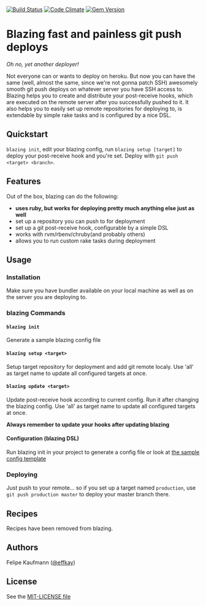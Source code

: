 [![Build Status](https://secure.travis-ci.org/effkay/blazing.png?branch=master)](http://travis-ci.org/effkay/blazing)
[![Code Climate](https://codeclimate.com/github/effkay/blazing.png)](https://codeclimate.com/github/effkay/blazing)
[![Gem Version](https://badge.fury.io/rb/blazing.png)](http://badge.fury.io/rb/blazing)

Blazing fast and painless git push deploys
==========================================

*Oh no, yet another deployer!*

Not everyone can or wants to deploy on heroku. But now you can have the same (well, almost the same, since we're not gonna patch SSH) awesomely smooth git push deploys on whatever server you have SSH access to. Blazing helps you to create and distribute your post-receive hooks, which are executed on the remote server after you successfully pushed to it. It also helps you to easily set up remote repositories for deploying to, is extendable by simple rake tasks and is configured by a nice DSL.

Quickstart
----------

`blazing init`, edit your blazing config, run `blazing setup [target]` to deploy your post-receive hook and you're set. Deploy with `git push <target> <branch>`.

Features
--------

Out of the box, blazing can do the following:

* **uses ruby, but works for deploying pretty much anything else just as well**
* set up a repository you can push to for deployment
* set up a git post-receive hook, configurable by a simple DSL
* works with rvm/rbenv/chruby(and probably others)
* allows you to run custom rake tasks during deployment

Usage
-----

### Installation

Make sure you have bundler available on your local machine as well as on
the server you are deploying to.

### blazing Commands

#### `blazing init`

Generate a sample blazing config file

#### `blazing setup <target>`

Setup target repository for deployment and add git remote localy. Use 'all' as target name to update all configured targets at once.

#### `blazing update <target>`

Update post-receive hook according to current config. Run it after changing the blazing config. Use 'all' as target name to update all configured targets at once.

**Always remember to update your hooks after updating blazing**

#### Configuration (blazing DSL)

Run blazing init in your project to generate a config file or look at
[the sample config
template](https://github.com/effkay/blazing/blob/master/lib/blazing/templates/config.erb)

### Deploying

Just push to your remote… so if you set up a target named `production`, use `git push production master` to deploy your master branch there.

Recipes
-------

Recipes have been removed from blazing.

Authors
-------

Felipe Kaufmann ([@effkay][])

License
-------

See the [MIT-LICENSE file](https://github.com/effkay/blazing/blob/master/MIT-LICENCE)

[@effkay]: https://github.com/effkay
